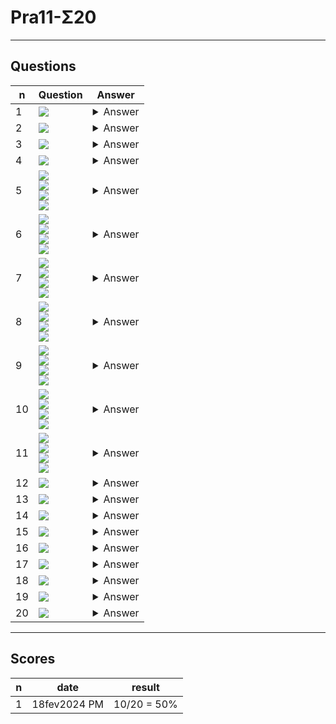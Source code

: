 # Pra11-Σ20

---

## Questions
|n|Question|Answer|
|-|--------|------|
|1|<img src="https://i.imgur.com/ohe0PoD.png">|<details><summary>Answer</summary><img src="https://i.imgur.com/YAAbKXq.png"></details>|
|2|<img src="https://i.imgur.com/ajckAKE.png">|<details><summary>Answer</summary><img src="https://i.imgur.com/tsQDke1.png"></details>|
|3|<img src="https://i.imgur.com/hFjZbXS.png">|<details><summary>Answer</summary><img src="https://i.imgur.com/RlneaMn.png"></details>|
|4|<img src="https://i.imgur.com/GWjkxP4.png">|<details><summary>Answer</summary><img src="https://i.imgur.com/72dz6d9.png"></details>|
|5|<img src="https://i.imgur.com/5Cfa1V0.png"><br/><img src="https://i.imgur.com/n3zShW1.png"><br/><img src="https://i.imgur.com/JWbermm.png"><br/><img src="https://i.imgur.com/0HTWc9P.png">|<details><summary>Answer</summary><img src="https://i.imgur.com/bPujJq6.png"></details>|
|6|<img src="https://i.imgur.com/5Cfa1V0.png"><br/><img src="https://i.imgur.com/n3zShW1.png"><br/><img src="https://i.imgur.com/JWbermm.png"><br/><img src="https://i.imgur.com/qNCpBGh.png">|<details><summary>Answer</summary><img src="https://i.imgur.com/kx5V3kR.png"></details>|
|7|<img src="https://i.imgur.com/5Cfa1V0.png"><br/><img src="https://i.imgur.com/n3zShW1.png"><br/><img src="https://i.imgur.com/JWbermm.png"><br/><img src="https://i.imgur.com/7igt5G8.png">|<details><summary>Answer</summary><img src="https://i.imgur.com/8G8NjHW.png"></details>|
|8|<img src="https://i.imgur.com/5Cfa1V0.png"><br/><img src="https://i.imgur.com/n3zShW1.png"><br/><img src="https://i.imgur.com/JWbermm.png"><br/><img src="https://i.imgur.com/1UPu2Pa.png">|<details><summary>Answer</summary><img src="https://i.imgur.com/RhGvOc0.png"></details>|
|9|<img src="https://i.imgur.com/5Cfa1V0.png"><br/><img src="https://i.imgur.com/n3zShW1.png"><br/><img src="https://i.imgur.com/JWbermm.png"><br/><img src="https://i.imgur.com/bySC0SV.png">|<details><summary>Answer</summary><img src="https://i.imgur.com/z31v3vr.png"></details>|
|10|<img src="https://i.imgur.com/5Cfa1V0.png"><br/><img src="https://i.imgur.com/n3zShW1.png"><br/><img src="https://i.imgur.com/JWbermm.png"><br/><img src="https://i.imgur.com/dvHHTAa.png">|<details><summary>Answer</summary><img src="https://i.imgur.com/Y9nznvp.png"></details>|
|11|<img src="https://i.imgur.com/5Cfa1V0.png"><br/><img src="https://i.imgur.com/n3zShW1.png"><br/><img src="https://i.imgur.com/JWbermm.png"><br/><img src="https://i.imgur.com/n1RiHq1.png">|<details><summary>Answer</summary><img src="https://i.imgur.com/hMxap6E.png"><br/><img src="https://i.imgur.com/mD2UsON.png"></details>|
|12|<img src="https://i.imgur.com/jY4Nl4w.png">|<details><summary>Answer</summary><img src="https://i.imgur.com/0RVkOBv.png"></details>|
|13|<img src="https://i.imgur.com/Y8wiMRo.png">|<details><summary>Answer</summary><img src="https://i.imgur.com/HLi97Zh.png"></details>|
|14|<img src="https://i.imgur.com/pe4lrkx.png">|<details><summary>Answer</summary><img src="https://i.imgur.com/dX8hy0S.png"></details>|
|15|<img src="https://i.imgur.com/dRvjvir.png">|<details><summary>Answer</summary><img src="https://i.imgur.com/Q9jMmM9.png"></details>|
|16|<img src="https://i.imgur.com/iDEsckc.png">|<details><summary>Answer</summary><img src="https://i.imgur.com/PHTYJqj.png"></details>|
|17|<img src="https://i.imgur.com/PdMst8F.png">|<details><summary>Answer</summary><img src="https://i.imgur.com/UfdjxHQ.png"></details>|
|18|<img src="https://i.imgur.com/VzdzX9Y.png">|<details><summary>Answer</summary><img src="https://i.imgur.com/GU7TXUW.png"></details>|
|19|<img src="https://i.imgur.com/0c9RteP.png">|<details><summary>Answer</summary><img src="https://i.imgur.com/iNgxhQE.png"><br/><img src="https://i.imgur.com/XIPJRy3.png"></details>|
|20|<img src="https://i.imgur.com/sNekzcV.png">|<details><summary>Answer</summary><img src="https://i.imgur.com/dYAWBeG.png"></details>|

---

## Scores
|n|date|result|
|-|----|------|
|1|18fev2024 PM|10/20 = 50%|

